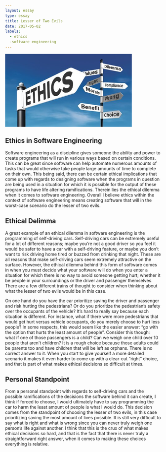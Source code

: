 ```yaml
---
layout: essay
type: essay
title: Lesser of Two Evils
date: 2017-05-02
labels:
  - ethics
  -software engineering
---
```


<img class="ui medium left floated image" src="../images/ethics.jpg">

## Ethics in Software Engineering

Software engineering as a discipline gives someone the ability and power to create programs that will run in various ways based on certain conditions. This can be great since software can help automate numerous amounts of tasks that would otherwise take people large amounts of time to complete on their own. This being said, there can be certain ethical implications that come up with regards to designing software when the programs in question are being used in a situation for which it is possible for the output of these programs to have life altering ramifications. Therein lies the ethical dilemma when it comes to software engineering. Overall I believe ethics within the context of software engineering means creating software that will in the worst-case scenario do the lesser of two evils. 

## Ethical Delimma

A great example of an ethical dilemma in software engineering is the programming of self-driving cars. Self-driving cars can be extremely useful for a lot of different reasons; maybe you’re not a good driver so you feel it would be safer to have a car with a self-driving feature, or maybe you don’t want to risk driving home tired or buzzed from drinking that night. These are all reasons that make self-driving cars seem extremely attractive on the surface. However, the ethical dilemma behind this form of software comes in when you must decide what your software will do when you enter a situation for which there is no way to avoid someone getting hurt; whether it be people in your surroundings or the driver and passenger themselves. There are a few different trains of thought to consider when thinking about what the lesser of two evils would be in this case. 

On one hand do you have the car prioritize saving the driver and passenger and risk hurting the pedestrians? Or do you prioritize the pedestrian’s safety over the occupants of the vehicle? It’s hard to really say because each situation is different. For instance, what if there were more pedestrians that would get hurt versus vehicle occupants, do you merely choose to hurt less people? In some respects, this would seem like the easier answer: “go with the option that hurts the least amount of people”. Consider this though: what if one of those passengers is a child? Can we weigh one child over 10 people that aren't children? It is a rough choice because those adults could be parents too and have children that will be left as orphans. There is no correct answer to it. When you start to give yourself a more detailed scenario it makes it even harder to come up with a clear-cut “right” choice, and that is part of what makes ethical decisions so difficult at times.

## Personal Standpoint

From a personal standpoint with regards to self-driving cars and the possible ramifications of the decisions the software behind it can create, I think if forced to choose, I would ultimately have to say programming the car to harm the least amount of people is what I would do. This decision comes from the standpoint of choosing the lesser of two evils, in this case prioritizing saving the most amount of lives possible. It is still very difficult to say what is right and what is wrong since you can never truly weigh one person’s life against another. I think that this is the crux of what makes ethical decisions so hard, and that is the fact that there is never truly a straightforward right answer, when it comes to making these choices everything is relative. 





